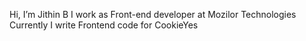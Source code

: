 Hi, I’m Jithin B
I work as Front-end developer at Mozilor Technologies
Currently I write Frontend code for CookieYes
